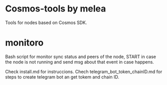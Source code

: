 # Cosmos-tools by melea

Tools for nodes based on Cosmos SDK.

# monitoro

Bash script for monitor sync status and peers of the node, START in case the node is not running and send msg about that event in case happens. 

Check install.md for instruccions.
Chech telegram_bot_token_chainID.md for steps to create telegram bot an get tokem and chain ID.

